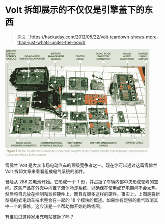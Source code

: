 # Volt 拆卸展示的不仅仅是引擎盖下的东西

> 原文：<https://hackaday.com/2012/05/22/volt-teardown-shows-more-than-just-whats-under-the-hood/>

![](img/ea1572bc15bb378e7b800cf3b8c17c8b.png "chevy-volt-teardown")

雪佛兰 Volt 是大众市场电动汽车的顶级竞争者之一。现在你可以通过这篇雪佛兰 Volt 拆卸文章来看看组成电气系统的部件。

冒险从 288 芯电池开始。它形成一个 T 形，并占据了车辆内部中央形成驼峰的空间。这些产品在外壳中内置了液体冷却系统，以确保在使用或充电期间不会太热。然后将目光放在控制和监控硬件上，而且有很多这样的硬件。事实上，上图是将新型插电式电动车技术整合在一起的 18 个模块的概述。如果你有足够的勇气取消其中一个的保修，这应该是一个帮助你开始的路线图。

有谁见过这种家用充电站被拆了吗？